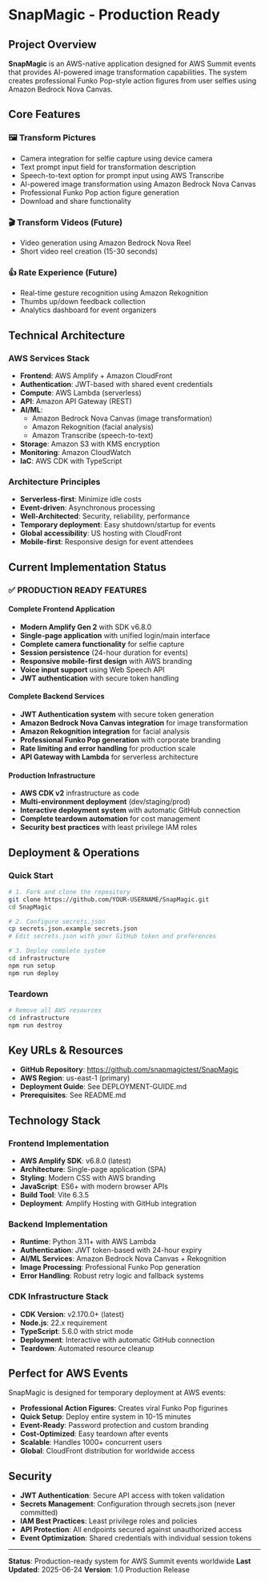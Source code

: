 # SnapMagic - Production Ready

## Project Overview
**SnapMagic** is an AWS-native application designed for AWS Summit events that provides AI-powered image transformation capabilities. The system creates professional Funko Pop-style action figures from user selfies using Amazon Bedrock Nova Canvas.

## Core Features

### 🖼️ Transform Pictures
- Camera integration for selfie capture using device camera
- Text prompt input field for transformation description
- Speech-to-text option for prompt input using AWS Transcribe
- AI-powered image transformation using Amazon Bedrock Nova Canvas
- Professional Funko Pop action figure generation
- Download and share functionality

### 🎬 Transform Videos (Future)
- Video generation using Amazon Bedrock Nova Reel
- Short video reel creation (15-30 seconds)

### 👍 Rate Experience (Future)
- Real-time gesture recognition using Amazon Rekognition
- Thumbs up/down feedback collection
- Analytics dashboard for event organizers

## Technical Architecture

### AWS Services Stack
- **Frontend**: AWS Amplify + Amazon CloudFront
- **Authentication**: JWT-based with shared event credentials
- **Compute**: AWS Lambda (serverless)
- **API**: Amazon API Gateway (REST)
- **AI/ML**: 
  - Amazon Bedrock Nova Canvas (image transformation)
  - Amazon Rekognition (facial analysis)
  - Amazon Transcribe (speech-to-text)
- **Storage**: Amazon S3 with KMS encryption
- **Monitoring**: Amazon CloudWatch
- **IaC**: AWS CDK with TypeScript

### Architecture Principles
- **Serverless-first**: Minimize idle costs
- **Event-driven**: Asynchronous processing
- **Well-Architected**: Security, reliability, performance
- **Temporary deployment**: Easy shutdown/startup for events
- **Global accessibility**: US hosting with CloudFront
- **Mobile-first**: Responsive design for event attendees

## Current Implementation Status

### ✅ PRODUCTION READY FEATURES

#### Complete Frontend Application
- **Modern Amplify Gen 2** with SDK v6.8.0
- **Single-page application** with unified login/main interface
- **Complete camera functionality** for selfie capture
- **Session persistence** (24-hour duration for events)
- **Responsive mobile-first design** with AWS branding
- **Voice input support** using Web Speech API
- **JWT authentication** with secure token handling

#### Complete Backend Services
- **JWT Authentication system** with secure token generation
- **Amazon Bedrock Nova Canvas integration** for image transformation
- **Amazon Rekognition integration** for facial analysis
- **Professional Funko Pop generation** with corporate branding
- **Rate limiting and error handling** for production scale
- **API Gateway with Lambda** for serverless architecture

#### Production Infrastructure
- **AWS CDK v2** infrastructure as code
- **Multi-environment deployment** (dev/staging/prod)
- **Interactive deployment system** with automatic GitHub connection
- **Complete teardown automation** for cost management
- **Security best practices** with least privilege IAM roles

## Deployment & Operations

### Quick Start
```bash
# 1. Fork and clone the repository
git clone https://github.com/YOUR-USERNAME/SnapMagic.git
cd SnapMagic

# 2. Configure secrets.json
cp secrets.json.example secrets.json
# Edit secrets.json with your GitHub token and preferences

# 3. Deploy complete system
cd infrastructure
npm run setup
npm run deploy
```

### Teardown
```bash
# Remove all AWS resources
cd infrastructure
npm run destroy
```

## Key URLs & Resources
- **GitHub Repository**: https://github.com/snapmagictest/SnapMagic
- **AWS Region**: us-east-1 (primary)
- **Deployment Guide**: See DEPLOYMENT-GUIDE.md
- **Prerequisites**: See README.md

## Technology Stack

### Frontend Implementation
- **AWS Amplify SDK**: v6.8.0 (latest)
- **Architecture**: Single-page application (SPA)
- **Styling**: Modern CSS with AWS branding
- **JavaScript**: ES6+ with modern browser APIs
- **Build Tool**: Vite 6.3.5
- **Deployment**: Amplify Hosting with GitHub integration

### Backend Implementation
- **Runtime**: Python 3.11+ with AWS Lambda
- **Authentication**: JWT token-based with 24-hour expiry
- **AI/ML Services**: Amazon Bedrock Nova Canvas + Rekognition
- **Image Processing**: Professional Funko Pop generation
- **Error Handling**: Robust retry logic and fallback systems

### CDK Infrastructure Stack
- **CDK Version**: v2.170.0+ (latest)
- **Node.js**: 22.x requirement
- **TypeScript**: 5.6.0 with strict mode
- **Deployment**: Interactive with automatic GitHub connection
- **Teardown**: Automated resource cleanup

## Perfect for AWS Events

SnapMagic is designed for temporary deployment at AWS events:

- **Professional Action Figures**: Creates viral Funko Pop figurines
- **Quick Setup**: Deploy entire system in 10-15 minutes
- **Event-Ready**: Password protection and custom branding
- **Cost-Optimized**: Easy teardown after events
- **Scalable**: Handles 1000+ concurrent users
- **Global**: CloudFront distribution for worldwide access

## Security

- **JWT Authentication**: Secure API access with token validation
- **Secrets Management**: Configuration through secrets.json (never committed)
- **IAM Best Practices**: Least privilege roles and policies
- **API Protection**: All endpoints secured against unauthorized access
- **Event Optimization**: Shared credentials with individual session tokens

---

**Status**: Production-ready system for AWS Summit events worldwide
**Last Updated**: 2025-06-24
**Version**: 1.0 Production Release
